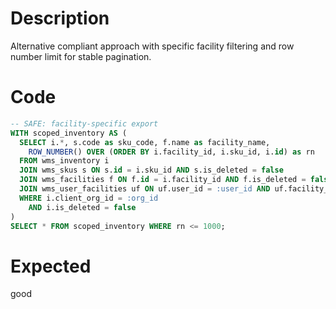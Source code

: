 # Description

Alternative compliant approach with specific facility filtering and row number limit for stable pagination.

# Code

```sql
-- SAFE: facility-specific export
WITH scoped_inventory AS (
  SELECT i.*, s.code as sku_code, f.name as facility_name,
    ROW_NUMBER() OVER (ORDER BY i.facility_id, i.sku_id, i.id) as rn
  FROM wms_inventory i
  JOIN wms_skus s ON s.id = i.sku_id AND s.is_deleted = false
  JOIN wms_facilities f ON f.id = i.facility_id AND f.is_deleted = false
  JOIN wms_user_facilities uf ON uf.user_id = :user_id AND uf.facility_id = i.facility_id
  WHERE i.client_org_id = :org_id
    AND i.is_deleted = false
)
SELECT * FROM scoped_inventory WHERE rn <= 1000;
```

# Expected

good